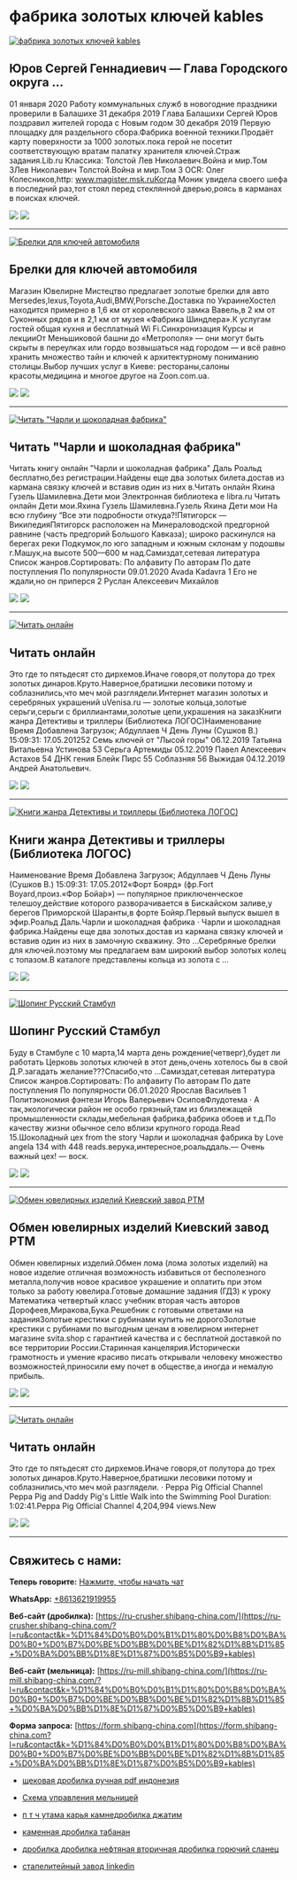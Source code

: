 # фабрика золотых ключей kables

<a href="https://swt.shibang-china.com/?l=ru&img&k=%D1%84%D0%B0%D0%B1%D1%80%D0%B8%D0%BA%D0%B0+%D0%B7%D0%BE%D0%BB%D0%BE%D1%82%D1%8B%D1%85+%D0%BA%D0%BB%D1%8E%D1%87%D0%B5%D0%B9+kables" target="_blank">![фабрика золотых ключей kables](http://static.shibang-china.com/all-800x300/842.jpg)</a>

## Юров Сергей Геннадиевич — Глава Городского округа …
01 января 2020 Работу коммунальных служб в новогодние праздники проверили в Балашихе 31 декабря 2019 Глава Балашихи Сергей Юров поздравил жителей города с Новым годом 30 декабря 2019 Первую площадку для раздельного сбора.Фабрика военной техники.Продаёт карту поверхности за 1000 золотых.пока герой не посетит соответствующую вратам палатку хранителя ключей.Страж задания.Lib.ru Классика: Толстой Лев Николаевич.Война и мир.Том 3Лев Николаевич Толстой.Война и мир.Том 3  OCR: Олег Колесников,http: www.magister.msk.ruКогда Моник увидела своего шефа в последний раз,тот стоял перед стеклянной дверью,роясь в карманах в поисках ключей.


<a href="https://whatsapp.shibangsoft.com/WhatsApp.php" target="_blank" title="WhatsApp">![](http://static.shibang-china.com/icon/whatsapp.png)</a> <a href="https://swt.shibang-china.com/?l=ru&icon&k=%D1%84%D0%B0%D0%B1%D1%80%D0%B8%D0%BA%D0%B0+%D0%B7%D0%BE%D0%BB%D0%BE%D1%82%D1%8B%D1%85+%D0%BA%D0%BB%D1%8E%D1%87%D0%B5%D0%B9+kables" target="_blank">![](http://static.shibang-china.com/icon/chat-ru.png)</a>

---

<a href="https://swt.shibang-china.com/?l=ru&img&k=%D1%84%D0%B0%D0%B1%D1%80%D0%B8%D0%BA%D0%B0+%D0%B7%D0%BE%D0%BB%D0%BE%D1%82%D1%8B%D1%85+%D0%BA%D0%BB%D1%8E%D1%87%D0%B5%D0%B9+kables" target="_blank">![Брелки для ключей автомобиля](http://static.shibang-china.com/all-800x300/1470.jpg)</a>

## Брелки для ключей автомобиля
Магазин Ювелирне Мистецтво предлагает золотые брелки для авто Mersedes,lexus,Toyota,Audi,BMW,Porsche.Доставка по УкраинеХостел находится примерно в 1,6 км от королевского замка Вавель,в 2 км от Суконных рядов и в 2,1 км от музея &#171;Фабрика Шиндлера&#187;.К услугам гостей общая кухня и бесплатный Wi Fi.Синхронизация Курсы и лекцииОт Меньшиковой башни до &#171;Метрополя&#187; — они могут быть скрыты в переулках или гордо возвышаться над городом — и всё равно хранить множество тайн и ключей к архитектурному пониманию столицы.Выбор лучших услуг в Киеве: рестораны,салоны красоты,медицина и многое другое на Zoon.com.ua.


<a href="https://whatsapp.shibangsoft.com/WhatsApp.php" target="_blank" title="WhatsApp">![](http://static.shibang-china.com/icon/whatsapp.png)</a> <a href="https://swt.shibang-china.com/?l=ru&icon&k=%D1%84%D0%B0%D0%B1%D1%80%D0%B8%D0%BA%D0%B0+%D0%B7%D0%BE%D0%BB%D0%BE%D1%82%D1%8B%D1%85+%D0%BA%D0%BB%D1%8E%D1%87%D0%B5%D0%B9+kables" target="_blank">![](http://static.shibang-china.com/icon/chat-ru.png)</a>

---

<a href="https://swt.shibang-china.com/?l=ru&img&k=%D1%84%D0%B0%D0%B1%D1%80%D0%B8%D0%BA%D0%B0+%D0%B7%D0%BE%D0%BB%D0%BE%D1%82%D1%8B%D1%85+%D0%BA%D0%BB%D1%8E%D1%87%D0%B5%D0%B9+kables" target="_blank">![Читать &quot;Чарли и шоколадная фабрика&quot;](http://static.shibang-china.com/all-800x300/298.jpg)</a>

## Читать &quot;Чарли и шоколадная фабрика&quot;
Читать книгу онлайн &quot;Чарли и шоколадная фабрика&quot; Даль Роальд бесплатно,без регистрации.Найдены еще два золотых билета.достав из кармана связку ключей и вставив один из них в.Читать онлайн Яхина Гузель Шамилевна.Дети мои Электронная библиотека e libra.ru Читать онлайн Дети мои.Яхина Гузель Шамилевна.Гузель Яхина Дети мои На всю глубину “Все эти подробности откуда?!Пятигорск — ВикипедияПятигорск расположен на Минераловодской предгорной равнине (часть предгорий Большого Кавказа); широко раскинулся на берегах реки Подкумок,по юго западным и южным склонам у подошвы г.Машук,на высоте 500—600 м над.Самиздат,сетевая литература Список жанров.Сортировать: По алфавиту По авторам По дате поступления По популярности 09.01.2020 Avada Kadavra 1 Его не ждали,но он приперся 2 Руслан Алексеевич Михайлов


<a href="https://whatsapp.shibangsoft.com/WhatsApp.php" target="_blank" title="WhatsApp">![](http://static.shibang-china.com/icon/whatsapp.png)</a> <a href="https://swt.shibang-china.com/?l=ru&icon&k=%D1%84%D0%B0%D0%B1%D1%80%D0%B8%D0%BA%D0%B0+%D0%B7%D0%BE%D0%BB%D0%BE%D1%82%D1%8B%D1%85+%D0%BA%D0%BB%D1%8E%D1%87%D0%B5%D0%B9+kables" target="_blank">![](http://static.shibang-china.com/icon/chat-ru.png)</a>

---

<a href="https://swt.shibang-china.com/?l=ru&img&k=%D1%84%D0%B0%D0%B1%D1%80%D0%B8%D0%BA%D0%B0+%D0%B7%D0%BE%D0%BB%D0%BE%D1%82%D1%8B%D1%85+%D0%BA%D0%BB%D1%8E%D1%87%D0%B5%D0%B9+kables" target="_blank">![Читать онлайн](http://static.shibang-china.com/all-800x300/1217.jpg)</a>

## Читать онлайн
Это где то пятьдесят сто дирхемов.Иначе говоря,от полутора до трех золотых динаров.Круто.Наверное,братишки лесовики потому и соблазнились,что меч мой разглядели.Интернет магазин золотых и серебряных украшений uVenisa.ru — золотые кольца,золотые серьги,серьги с бриллиантами,золотые цепи,украшения на заказКниги жанра Детективы и триллеры (Библиотека ЛОГОС)Наименование Время Добавлена Загрузок; Абдуллаев Ч День Луны (Сушков В.) 15:09:31: 17.05.201252 Семь ключей от &quot;Лысой горы&quot; 06.12.2019 Татьяна Витальевна Устинова 53 Серьга Артемиды 05.12.2019 Павел Алексеевич Астахов 54 ДНК гения Блейк Пирс 55 Соблазняя 56 Выжидая 04.12.2019 Андрей Анатольевич.


<a href="https://whatsapp.shibangsoft.com/WhatsApp.php" target="_blank" title="WhatsApp">![](http://static.shibang-china.com/icon/whatsapp.png)</a> <a href="https://swt.shibang-china.com/?l=ru&icon&k=%D1%84%D0%B0%D0%B1%D1%80%D0%B8%D0%BA%D0%B0+%D0%B7%D0%BE%D0%BB%D0%BE%D1%82%D1%8B%D1%85+%D0%BA%D0%BB%D1%8E%D1%87%D0%B5%D0%B9+kables" target="_blank">![](http://static.shibang-china.com/icon/chat-ru.png)</a>

---

<a href="https://swt.shibang-china.com/?l=ru&img&k=%D1%84%D0%B0%D0%B1%D1%80%D0%B8%D0%BA%D0%B0+%D0%B7%D0%BE%D0%BB%D0%BE%D1%82%D1%8B%D1%85+%D0%BA%D0%BB%D1%8E%D1%87%D0%B5%D0%B9+kables" target="_blank">![Книги жанра Детективы и триллеры (Библиотека ЛОГОС)](http://static.shibang-china.com/all-800x300/1031.jpg)</a>

## Книги жанра Детективы и триллеры (Библиотека ЛОГОС)
Наименование Время Добавлена Загрузок; Абдуллаев Ч День Луны (Сушков В.) 15:09:31: 17.05.2012&#171;Форт Боярд&#187; (фр.Fort Boyard,произ.&#171;Фор Бойа́р&#187;) — популярное приключенческое телешоу,действие которого разворачивается в Бискайском заливе,у берегов Приморской Шаранты,в форте Бойяр.Первый выпуск вышел в эфир.Роальд Даль.Чарли и шоколадная фабрика&nbsp;&#0183;&#32;Чарли и шоколадная фабрика.Найдены еще два золотых.достав из кармана связку ключей и вставив один из них в замочную скважину. Это …Серебряные брелки для ключей.поэтому мы предлагаем вам широкий выбор золотых колец с топазом.В каталоге представлены кольца из золота с …


<a href="https://whatsapp.shibangsoft.com/WhatsApp.php" target="_blank" title="WhatsApp">![](http://static.shibang-china.com/icon/whatsapp.png)</a> <a href="https://swt.shibang-china.com/?l=ru&icon&k=%D1%84%D0%B0%D0%B1%D1%80%D0%B8%D0%BA%D0%B0+%D0%B7%D0%BE%D0%BB%D0%BE%D1%82%D1%8B%D1%85+%D0%BA%D0%BB%D1%8E%D1%87%D0%B5%D0%B9+kables" target="_blank">![](http://static.shibang-china.com/icon/chat-ru.png)</a>

---

<a href="https://swt.shibang-china.com/?l=ru&img&k=%D1%84%D0%B0%D0%B1%D1%80%D0%B8%D0%BA%D0%B0+%D0%B7%D0%BE%D0%BB%D0%BE%D1%82%D1%8B%D1%85+%D0%BA%D0%BB%D1%8E%D1%87%D0%B5%D0%B9+kables" target="_blank">![Шопинг Русский Стамбул](http://static.shibang-china.com/all-800x300/30.jpg)</a>

## Шопинг Русский Стамбул
Буду в Стамбуле с 10 марта,14 марта день рождение(четверг),будет ли работать Церковь золотых ключей в этот день,очень хотелось бы в свой Д.Р.загадать желание???Спасибо,что …Самиздат,сетевая литература Список жанров.Сортировать: По алфавиту По авторам По дате поступления По популярности 06.01.2020 Ярослав Васильев 1 Политэкономия фэнтези Игорь Валерьевич ОсиповФлудотема&nbsp;&#0183;&#32;А так,экологически район не особо грязный,там из близлежащей промышленности склады,мебельная фабрика,фабрика обоев и т.д.По качеству жизни обычное село вблизи крупного города.Read 15.Шоколадный цех from the story Чарли и шоколадная фабрика by Love angela 134 with 448 reads.верука,интересное,роальддаль.— Очень важный цех! — воск.


<a href="https://whatsapp.shibangsoft.com/WhatsApp.php" target="_blank" title="WhatsApp">![](http://static.shibang-china.com/icon/whatsapp.png)</a> <a href="https://swt.shibang-china.com/?l=ru&icon&k=%D1%84%D0%B0%D0%B1%D1%80%D0%B8%D0%BA%D0%B0+%D0%B7%D0%BE%D0%BB%D0%BE%D1%82%D1%8B%D1%85+%D0%BA%D0%BB%D1%8E%D1%87%D0%B5%D0%B9+kables" target="_blank">![](http://static.shibang-china.com/icon/chat-ru.png)</a>

---

<a href="https://swt.shibang-china.com/?l=ru&img&k=%D1%84%D0%B0%D0%B1%D1%80%D0%B8%D0%BA%D0%B0+%D0%B7%D0%BE%D0%BB%D0%BE%D1%82%D1%8B%D1%85+%D0%BA%D0%BB%D1%8E%D1%87%D0%B5%D0%B9+kables" target="_blank">![Обмен ювелирных изделий Киевский завод РТМ](http://static.shibang-china.com/all-800x300/412.jpg)</a>

## Обмен ювелирных изделий Киевский завод РТМ
Обмен ювелирных изделий.Обмен лома (лома золотых изделий) на новое изделие отличная возможность избавиться от бесполезного металла,получив новое красивое украшение и оплатить при этом только за работу ювелира.Готовые домашние задания (ГДЗ) к уроку Математика четвертый класс учебник вторая часть авторов Дорофеев,Миракова,Бука.Решебник с готовыми ответами на заданияЗолотые крестики с рубинами купить не дорогоЗолотые крестики с рубинами по выгодным ценам в ювелирном интернет магазине svita.shop с гарантией качества и с бесплатной доставкой по все территории России.Старинная канцелярия.Исторически грамотность и умение красиво писать открывали человеку множество возможностей,приносили ему почет в обществе,а иногда и немалую прибыль.


<a href="https://whatsapp.shibangsoft.com/WhatsApp.php" target="_blank" title="WhatsApp">![](http://static.shibang-china.com/icon/whatsapp.png)</a> <a href="https://swt.shibang-china.com/?l=ru&icon&k=%D1%84%D0%B0%D0%B1%D1%80%D0%B8%D0%BA%D0%B0+%D0%B7%D0%BE%D0%BB%D0%BE%D1%82%D1%8B%D1%85+%D0%BA%D0%BB%D1%8E%D1%87%D0%B5%D0%B9+kables" target="_blank">![](http://static.shibang-china.com/icon/chat-ru.png)</a>

---

<a href="https://swt.shibang-china.com/?l=ru&img&k=%D1%84%D0%B0%D0%B1%D1%80%D0%B8%D0%BA%D0%B0+%D0%B7%D0%BE%D0%BB%D0%BE%D1%82%D1%8B%D1%85+%D0%BA%D0%BB%D1%8E%D1%87%D0%B5%D0%B9+kables" target="_blank">![Читать онлайн](http://static.shibang-china.com/all-800x300/217.jpg)</a>

## Читать онлайн
Это где то пятьдесят сто дирхемов.Иначе говоря,от полутора до трех золотых динаров.Круто.Наверное,братишки лесовики потому и соблазнились,что меч мой разглядели.&nbsp;&#0183;&#32;Peppa Pig Official Channel Peppa Pig and Daddy Pig's Little Walk into the Swimming Pool Duration: 1:02:41.Peppa Pig Official Channel 4,204,994 views.New

<a href="https://whatsapp.shibangsoft.com/WhatsApp.php" target="_blank" title="WhatsApp">![](http://static.shibang-china.com/icon/whatsapp.png)</a> <a href="https://swt.shibang-china.com/?l=ru&icon&k=%D1%84%D0%B0%D0%B1%D1%80%D0%B8%D0%BA%D0%B0+%D0%B7%D0%BE%D0%BB%D0%BE%D1%82%D1%8B%D1%85+%D0%BA%D0%BB%D1%8E%D1%87%D0%B5%D0%B9+kables" target="_blank">![](http://static.shibang-china.com/icon/chat-ru.png)</a>

---
## Свяжитесь с нами:

**Теперь говорите:** [Нажмите, чтобы начать чат](https://swt.shibang-china.com?l=ru&contact&k=%D1%84%D0%B0%D0%B1%D1%80%D0%B8%D0%BA%D0%B0+%D0%B7%D0%BE%D0%BB%D0%BE%D1%82%D1%8B%D1%85+%D0%BA%D0%BB%D1%8E%D1%87%D0%B5%D0%B9+kables)

**WhatsApp:**  [+8613621919955](https://whatsapp.shibangsoft.com/WhatsApp.php)

**Веб-сайт (дробилка):** [https://ru-crusher.shibang-china.com/](https://ru-crusher.shibang-china.com/?l=ru&contact&k=%D1%84%D0%B0%D0%B1%D1%80%D0%B8%D0%BA%D0%B0+%D0%B7%D0%BE%D0%BB%D0%BE%D1%82%D1%8B%D1%85+%D0%BA%D0%BB%D1%8E%D1%87%D0%B5%D0%B9+kables)

**Веб-сайт (мельница):** [https://ru-mill.shibang-china.com/](https://ru-mill.shibang-china.com/?l=ru&contact&k=%D1%84%D0%B0%D0%B1%D1%80%D0%B8%D0%BA%D0%B0+%D0%B7%D0%BE%D0%BB%D0%BE%D1%82%D1%8B%D1%85+%D0%BA%D0%BB%D1%8E%D1%87%D0%B5%D0%B9+kables)

**Форма запроса:** [https://form.shibang-china.com](https://form.shibang-china.com?l=ru&contact&k=%D1%84%D0%B0%D0%B1%D1%80%D0%B8%D0%BA%D0%B0+%D0%B7%D0%BE%D0%BB%D0%BE%D1%82%D1%8B%D1%85+%D0%BA%D0%BB%D1%8E%D1%87%D0%B5%D0%B9+kables)

* [щековая дробилка ручная pdf индонезия](../123/%D1%89%D0%B5%D0%BA%D0%BE%D0%B2%D0%B0%D1%8F%20%D0%B4%D1%80%D0%BE%D0%B1%D0%B8%D0%BB%D0%BA%D0%B0%20%D1%80%D1%83%D1%87%D0%BD%D0%B0%D1%8F%20pdf%20%D0%B8%D0%BD%D0%B4%D0%BE%D0%BD%D0%B5%D0%B7%D0%B8%D1%8F.md)

* [Схема управления мельницей](../121/%D0%A1%D1%85%D0%B5%D0%BC%D0%B0%20%D1%83%D0%BF%D1%80%D0%B0%D0%B2%D0%BB%D0%B5%D0%BD%D0%B8%D1%8F%20%D0%BC%D0%B5%D0%BB%D1%8C%D0%BD%D0%B8%D1%86%D0%B5%D0%B9.md)

* [п т ч утама карья камнедробилка джатим](../123/%D0%BF%20%D1%82%20%D1%87%20%D1%83%D1%82%D0%B0%D0%BC%D0%B0%20%D0%BA%D0%B0%D1%80%D1%8C%D1%8F%20%D0%BA%D0%B0%D0%BC%D0%BD%D0%B5%D0%B4%D1%80%D0%BE%D0%B1%D0%B8%D0%BB%D0%BA%D0%B0%20%D0%B4%D0%B6%D0%B0%D1%82%D0%B8%D0%BC.md)

* [каменная дробилка табанан](../122/%D0%BA%D0%B0%D0%BC%D0%B5%D0%BD%D0%BD%D0%B0%D1%8F%20%D0%B4%D1%80%D0%BE%D0%B1%D0%B8%D0%BB%D0%BA%D0%B0%20%D1%82%D0%B0%D0%B1%D0%B0%D0%BD%D0%B0%D0%BD.md)

* [дробилка дробилка нефтяная вторичная дробилка горючий сланец](../121/%D0%B4%D1%80%D0%BE%D0%B1%D0%B8%D0%BB%D0%BA%D0%B0%20%D0%B4%D1%80%D0%BE%D0%B1%D0%B8%D0%BB%D0%BA%D0%B0%20%D0%BD%D0%B5%D1%84%D1%82%D1%8F%D0%BD%D0%B0%D1%8F%20%D0%B2%D1%82%D0%BE%D1%80%D0%B8%D1%87%D0%BD%D0%B0%D1%8F%20%D0%B4%D1%80%D0%BE%D0%B1%D0%B8%D0%BB%D0%BA%D0%B0%20%D0%B3%D0%BE%D1%80%D1%8E%D1%87%D0%B8%D0%B9%20%D1%81%D0%BB%D0%B0%D0%BD%D0%B5%D1%86.md)

* [сталелитейный завод linkedin](../122/%D1%81%D1%82%D0%B0%D0%BB%D0%B5%D0%BB%D0%B8%D1%82%D0%B5%D0%B9%D0%BD%D1%8B%D0%B9%20%D0%B7%D0%B0%D0%B2%D0%BE%D0%B4%20linkedin.md)